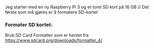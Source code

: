 Jeg starter med en ny Raspberry Pi 3 og et tomt SD kort på 16 GB //
Det første som må gjøres er å formatere SD-kortet
### Formater SD kortet:
Bruk:SD Card Formatter  som er hentet fra https://www.sdcard.org/downloads/formatter_4/
